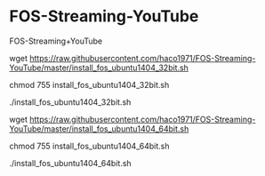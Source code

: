 # FOS-Streaming-YouTube
FOS-Streaming+YouTube


wget https://raw.githubusercontent.com/haco1971/FOS-Streaming-YouTube/master/install_fos_ubuntu1404_32bit.sh

chmod 755 install_fos_ubuntu1404_32bit.sh

./install_fos_ubuntu1404_32bit.sh

wget https://raw.githubusercontent.com/haco1971/FOS-Streaming-YouTube/master/install_fos_ubuntu1404_64bit.sh

chmod 755 install_fos_ubuntu1404_64bit.sh

./install_fos_ubuntu1404_64bit.sh
